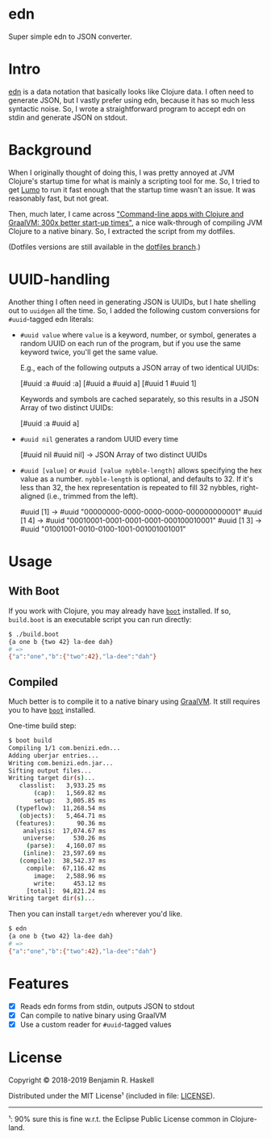 # edn

Super simple edn to JSON converter.

# Intro

[edn][edn] is a data notation that basically looks like Clojure data.  I often
need to generate JSON, but I vastly prefer using edn, because it has so much
less syntactic noise.  So, I wrote a straightforward program to accept edn on
stdin and generate JSON on stdout.

# Background

When I originally thought of doing this, I was pretty annoyed at JVM Clojure's
startup time for what is mainly a scripting tool for me.  So, I tried to get
[Lumo][lumo] to run it fast enough that the startup time wasn't an issue.  It
was reasonably fast, but not great.

Then, much later, I came across ["Command-line apps with Clojure and GraalVM:
300x better start-up times"][blog-post], a nice walk-through of compiling JVM
Clojure to a native binary.  So, I extracted the script from my dotfiles.

(Dotfiles versions are still available in the [dotfiles branch][attic].)

# UUID-handling

Another thing I often need in generating JSON is UUIDs, but I hate shelling out
to `uuidgen` all the time. So, I added the following custom conversions for
`#uuid`-tagged edn literals:

- `#uuid value` where `value` is a keyword, number, or symbol, generates a
  random UUID on each run of the program, but if you use the same keyword
  twice, you'll get the same value.

  E.g., each of the following outputs a JSON array of two identical UUIDs:

    [#uuid :a #uuid :a]
    [#uuid a #uuid a]
    [#uuid 1 #uuid 1]

  Keywords and symbols are cached separately, so this results in a JSON Array
  of two distinct UUIDs:

    [#uuid :a #uuid a]

- `#uuid nil` generates a random UUID every time

    [#uuid nil #uuid nil] -> JSON Array of two distinct UUIDs

- `#uuid [value]` or `#uuid [value nybble-length]` allows specifying the hex
  value as a number. `nybble-length` is optional, and defaults to 32. If it's
  less than 32, the hex representation is repeated to fill 32 nybbles,
  right-aligned (i.e., trimmed from the left).

    #uuid [1]   -> #uuid "00000000-0000-0000-0000-000000000001"
    #uuid [1 4] -> #uuid "00010001-0001-0001-0001-000100010001"
    #uuid [1 3] -> #uuid "01001001-0010-0100-1001-001001001001"

# Usage

## With Boot

If you work with Clojure, you may already have [`boot`][boot] installed.  If
so, `build.boot` is an executable script you can run directly:

```sh
$ ./build.boot
{a one b {two 42} la-dee dah}
# =>
{"a":"one","b":{"two":42},"la-dee":"dah"}
```

## Compiled

Much better is to compile it to a native binary using [GraalVM][graalvm].  It
still requires you to have [`boot`][boot] installed.

One-time build step:

```sh
$ boot build
Compiling 1/1 com.benizi.edn...
Adding uberjar entries...
Writing com.benizi.edn.jar...
Sifting output files...
Writing target dir(s)...
   classlist:   3,933.25 ms
       (cap):   1,569.82 ms
       setup:   3,005.85 ms
  (typeflow):  11,268.54 ms
   (objects):   5,464.71 ms
  (features):      90.36 ms
    analysis:  17,074.67 ms
    universe:     530.26 ms
     (parse):   4,160.07 ms
    (inline):  23,597.69 ms
   (compile):  38,542.37 ms
     compile:  67,116.42 ms
       image:   2,588.96 ms
       write:     453.12 ms
     [total]:  94,821.24 ms
Writing target dir(s)...
```

Then you can install `target/edn` wherever you'd like.

```sh
$ edn
{a one b {two 42} la-dee dah}
# =>
{"a":"one","b":{"two":42},"la-dee":"dah"}
```

# Features

- [x] Reads edn forms from stdin, outputs JSON to stdout
- [x] Can compile to native binary using GraalVM
- [x] Use a custom reader for `#uuid`-tagged values

# License

Copyright © 2018-2019 Benjamin R. Haskell

Distributed under the MIT License¹ (included in file: [LICENSE](LICENSE)).

---

¹: 90% sure this is fine w.r.t. the Eclipse Public License common in Clojure-land.

[edn]: https://github.com/edn-format/edn
[lumo]: https://github.com/anmonteiro/lumo
[boot]: http://boot-clj.com/
[graalvm]: https://www.graalvm.org/
[blog-post]: https://www.astrecipes.net/blog/2018/07/20/cmd-line-apps-with-clojure-and-graalvm/
[attic]: https://github.com/benizi/edn/tree/dotfiles
